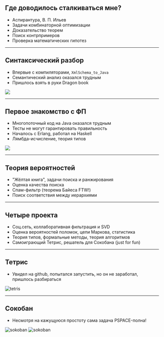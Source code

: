 ## Где доводилось сталкиваться мне?

- Аспирантура, В. П. Ильев
- Задачи комбинаторной оптимизации
- Доказательство теорем
- Поиск контрпримеров
- Проверка математических гипотез

----

## Синтаксический разбор

- Впервые с компиляторами, `XmlSchema_to_Java`
- Семантический анализ оказался трудным
- Пришлось взять в руки Dragon book

![](slides/04-what-about-me/dragon-book.jpg)

----

## Первое знакомство с ФП

- Многопоточный код на Java оказался трудным
- Тесты не могут гарантировать правильность
- Началось с Erlang, работал на Haskell
- Лямбда-исчисление, теория типов

![](slides/04-what-about-me/multithreading-theory-practice.png) <!-- .element height="350" -->

----

## Теория вероятностей

- "Жёлтая книга", задачи поиска и ранжирования
- Оценка качества поиска
- Спам-фильтр (теорема Байеса FTW!)
- Поиск соответствия между иерархиями

----

## Четыре проекта
- Соц.сеть, коллаборативная фильтрация и SVD 
- Оценка вероятностей поломок, цепи Маркова, статистика 
- Теория типов, формальные методы, теория алгоритмов
- Самоиграющий Тетрис, решатель для Сокобана (just for fun)

----

## Тетрис

- Увидел на github, попытался запустить, но он не заработал, пришлось разбираться

![tetris](slides/04-what-about-me/tetris.gif) <!-- .element height="400" -->

----

## Сокобан

- Несмотря на кажущуюся простоту сама задача PSPACE-полна!

![sokoban](slides/04-what-about-me/sokoban.gif) <!-- .element height="500" -->
![sokoban](slides/04-what-about-me/lev0918-1596989493.png) <!-- .element height="500" -->

<!-- ffmpeg -ss 30 -t 3 -i sokoban.mp4 -vf "fps=10,scale=320:-1:flags=lanczos,split[s0][s1];[s0]palettegen[p];[s1][p]paletteuse" -loop 0 sokoban.gif -->